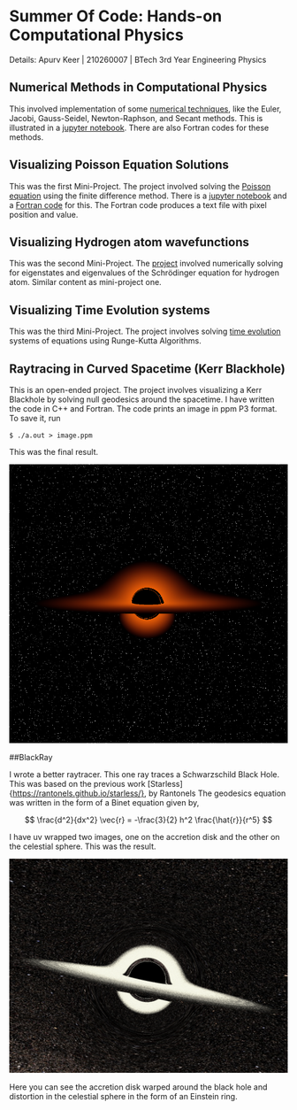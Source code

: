 # Summer Of Code: Hands-on Computational Physics

Details:
Apurv Keer | 210260007 | BTech 3rd Year Engineering Physics

## Numerical Methods in Computational Physics

This involved implementation of some [numerical techniques](/Numerical%20Methods/), like the Euler, Jacobi, Gauss-Seidel, Newton-Raphson, and Secant methods. This is illustrated in a [jupyter notebook](/Numerical%20Methods/Apurv_Numerical_Method.ipynb). There are also Fortran codes for these methods.

## Visualizing Poisson Equation Solutions

This was the first Mini-Project. The project involved solving the [Poisson equation](/Poisson%20Equation/) using the finite difference method. There is a [jupyter notebook](/Poisson%20Equation/Apurv_poisson_solutions.ipynb) and a [Fortran code](/Poisson%20Equation/poisson.f90) for this. The Fortran code produces a text file with pixel position and value.

## Visualizing Hydrogen atom wavefunctions

This was the second Mini-Project. The [project](/Hydrogen%20Atom/) involved numerically solving for eigenstates and eigenvalues of the Schrödinger equation for hydrogen atom. Similar content as mini-project one.

## Visualizing Time Evolution systems

This was the third Mini-Project. The project involves solving [time evolution](/Time%20Evolutions/) systems of equations using Runge-Kutta Algorithms.

## Raytracing in Curved Spacetime (Kerr Blackhole)

This is an open-ended project. The project involves visualizing a Kerr Blackhole by solving null geodesics around the spacetime. I have written the code in C++ and Fortran. The code prints an image in ppm P3 format. To save it, run

```console
$ ./a.out > image.ppm
```

This was the final result.

![Final Render](/final_render_1.png)

##BlackRay

I wrote a better raytracer. This one ray traces a Schwarzschild Black Hole. This was based on the previous work [Starless]{https://rantonels.github.io/starless/}, by Rantonels The geodesics equation was written in the form of a Binet equation given by,

$$ \frac{d^2}{dx^2} \vec{r} = -\frac{3}{2} h^2 \frac{\hat{r}}{r^5} $$

I have uv wrapped two images, one on the accretion disk and the other on the celestial sphere. This was the result.

![BlackRay final image](/Raytracer2/3.png)

Here you can see the accretion disk warped around the black hole and distortion in the celestial sphere in the form of an Einstein ring.












